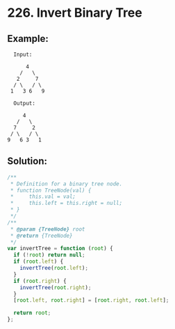 # 226. Invert Binary Tree

## Example:

      Input:

          4
        /   \
       2     7
      / \   / \
     1   3 6   9

      Output:

         4
       /   \
      7     2
     / \   / \
    9   6 3   1

## Solution:

```javascript
/**
 * Definition for a binary tree node.
 * function TreeNode(val) {
 *     this.val = val;
 *     this.left = this.right = null;
 * }
 */
/**
 * @param {TreeNode} root
 * @return {TreeNode}
 */
var invertTree = function (root) {
  if (!root) return null;
  if (root.left) {
    invertTree(root.left);
  }
  if (root.right) {
    invertTree(root.right);
  }
  [root.left, root.right] = [root.right, root.left];

  return root;
};
```
